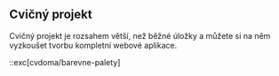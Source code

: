 ## Cvičný projekt

Cvičný projekt je rozsahem větší, než běžné úložky a můžete si na něm vyzkoušet tvorbu kompletní webové aplikace. 

::exc[cvdoma/barevne-palety]
